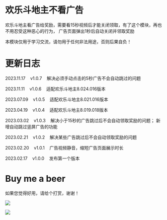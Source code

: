 # 欢乐斗地主不看广告

欢乐斗地主看广告给奖励，需要看15秒视频后才能关闭领取，有了这个模块，再也不用忍受这种恶心的行为，
广告页面弹出1秒后自动关闭并领取奖励

本模块仅用于学习交流，请勿用于任何非法用途，否则后果自负！

# 更新日志

2023.11.17&nbsp;&nbsp;&nbsp;&nbsp;v1.0.7&nbsp;&nbsp;&nbsp;&nbsp;解决必须手动点击的5秒广告不会自动跳过的问题

2023.11.11&nbsp;&nbsp;&nbsp;&nbsp;v1.0.6&nbsp;&nbsp;&nbsp;&nbsp;适配欢乐斗地主8.024.016版本

2023.07.09&nbsp;&nbsp;&nbsp;&nbsp;v1.0.5&nbsp;&nbsp;&nbsp;&nbsp;适配欢乐斗地主8.021.016版本

2023.04.19&nbsp;&nbsp;&nbsp;&nbsp;v1.0.4&nbsp;&nbsp;&nbsp;&nbsp;适配欢乐斗地主8.019.018版本

2023.03.02&nbsp;&nbsp;&nbsp;&nbsp;v1.0.3&nbsp;&nbsp;&nbsp;&nbsp;解决小于15秒的广告跳过后不会自动领取奖励的问题；
新增自动跳过竖屏广告的功能

2023.02.21&nbsp;&nbsp;&nbsp;&nbsp;v1.0.2&nbsp;&nbsp;&nbsp;&nbsp;解决某些广告跳过后不会自动领取奖励的问题

2023.02.20&nbsp;&nbsp;&nbsp;&nbsp;v1.0.1&nbsp;&nbsp;&nbsp;&nbsp;广告视频静音，缩短广告页面展示时长

2023.02.17&nbsp;&nbsp;&nbsp;&nbsp;v1.0.0&nbsp;&nbsp;&nbsp;&nbsp;发布第一个版本

# Buy me a beer

如果您觉得好用，请给个打赏，谢谢！

![](https://gitee.com/guangzishushu/image_hosting/raw/master/pictures/mm_reward.png)



![](https://gitee.com/guangzishushu/image_hosting/raw/master/pictures/alipay.jpg)
